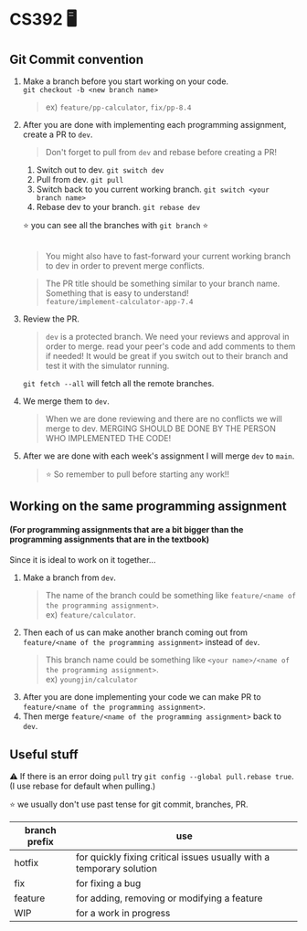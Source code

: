 # CS392 🖥️

## Git Commit convention
1. Make a branch before you start working on your code. <br>
``` git checkout -b <new branch name> ```
   > ex) ```feature/pp-calculator```, ```fix/pp-8.4```
2. After you are done with implementing each programming assignment, create a PR to ```dev```.
   > Don't forget to pull from ```dev``` and rebase before creating a PR!<br>
   1. Switch out to dev. ```git switch dev```
   2. Pull from dev. ```git pull```
   3. Switch back to you current working branch. ```git switch <your branch name>```
   4. Rebase dev to your branch. ```git rebase dev```

   ⭐ you can see all the branches with ```git branch``` ⭐ <br><br>
      
   > You might also have to fast-forward your current working branch to dev in order to prevent merge conflicts.
  
   > The PR title should be something similar to your branch name. Something that is easy to understand! <br>
  ```feature/implement-calculator-app-7.4```
   
3. Review the PR.
   > ```dev``` is a protected branch. We need your reviews and approval in order to merge.
   > read your peer's code and add comments to them if needed!
   > It would be great if you switch out to their branch and test it with the simulator running.
   
   ```git fetch --all``` will fetch all the remote branches.<br>
   
4. We merge them to ```dev```.
   > When we are done reviewing and there are no conflicts we will merge to dev.
   > MERGING SHOULD BE DONE BY THE PERSON WHO IMPLEMENTED THE CODE!

5. After we are done with each week's assignment I will merge ```dev``` to ```main```.
   > ⭐ So remember to pull before starting any work!!
   

## Working on the same programming assignment

#### (For programming assignments that are a bit bigger than the programming assignments that are in the textbook) <br>
Since it is ideal to work on it together...
1. Make a branch from ```dev```.
   > The name of the branch could be something like ```feature/<name of the programming assignment>```. <br>
   > ex) ```feature/calculator```.
2. Then each of us can make another branch coming out from ```feature/<name of the programming assignment>``` instead of ```dev```.
   > This branch name could be something like ```<your name>/<name of the programming assignment>```. <br>
   > ex) ```youngjin/calculator```
3. After you are done implementing your code we can make PR to ```feature/<name of the programming assignment>```.
4. Then merge ```feature/<name of the programming assignment>``` back to ```dev```.

## Useful stuff
⚠️ If there is an error doing ```pull``` try ```git config --global pull.rebase true```. <br>
(I use rebase for default when pulling.)

⭐ we usually don't use past tense for git commit, branches, PR.
  
|branch prefix| use|
|--|--|
|hotfix|	for quickly fixing critical issues usually with a temporary solution|
|fix|	for fixing a bug|
|feature|	for adding, removing or modifying a feature|
|WIP|	for a work in progress|
